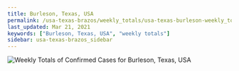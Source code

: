 ```yaml
---
title: Burleson, Texas, USA
permalink: /usa-texas-brazos/weekly_totals/usa-texas-burleson-weekly_totals.html
last_updated: Mar 21, 2021
keywords: ["Burleson, Texas, USA", "weekly totals"]
sidebar: usa-texas-brazos_sidebar
---
```


![Weekly Totals of Confirmed Cases for Burleson, Texas, USA](/covid_tracker/images/graphs/usa-texas-burleson-weekly_totals_graph.png)
